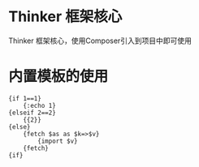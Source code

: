 # Thinker 框架核心

Thinker 框架核心，使用Composer引入到项目中即可使用

# 内置模板的使用

```
{if 1==1}
    {:echo 1}
{elseif 2==2}
    {{2}}
{else}
    {fetch $as as $k=>$v}
        {import $v}
    {fetch}
{if}
```